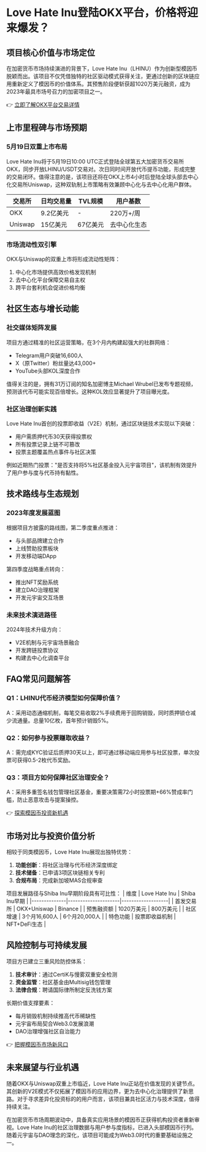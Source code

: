 # Love Hate Inu登陆OKX平台，价格将迎来爆发？

## 项目核心价值与市场定位
在加密货币市场持续演进的背景下，Love Hate Inu（LHINU）作为创新型模因币脱颖而出。该项目不仅凭借独特的社区驱动模式获得关注，更通过创新的区块链应用重新定义了模因币的价值体系。其预售阶段便斩获超1020万美元融资，成为2023年最具市场号召力的加密项目之一。

👉 [立即了解OKX平台交易详情](https://bit.ly/okx_welcome)

## 上市里程碑与市场预期
### 5月19日双重上市布局
Love Hate Inu将于5月19日10:00 UTC正式登陆全球第五大加密货币交易所OKX，同步开放LHINU/USDT交易对。次日同时间开放代币提币功能，形成完整的交易闭环。值得注意的是，该项目还将在OKX上市4小时后登陆全球头部去中心化交易所Uniswap，这种双轨制上市策略有效兼顾中心化与去中心化用户群体。

| 交易所       | 日均交易量   | TVL规模      | 用户基数     |
|--------------|-------------|-------------|------------|
| OKX          | 9.2亿美元    | -           | 220万+/周   |
| Uniswap     | 15亿美元     | 67亿美元     | 去中心化生态 |

### 市场流动性双引擎
OKX与Uniswap的双重上市将形成流动性矩阵：
1. 中心化市场提供高效价格发现机制
2. 去中心化平台保障交易自主权
3. 跨平台套利机会促进价格均衡

## 社区生态与增长动能
### 社交媒体矩阵发展
项目方通过精准的社区运营策略，在3个月内构建起强大的社群网络：
- Telegram用户突破16,600人
- X（原Twitter）粉丝量达43,000+
- YouTube头部KOL深度合作

值得关注的是，拥有31万订阅的知名加密博主Michael Wrubel已发布专题视频，预测该代币可能实现百倍增长。这种KOL效应显著提升了项目曝光度。

### 社区治理创新实践
Love Hate Inu首创的投票即收益（V2E）机制，通过区块链技术实现以下突破：
- 用户需质押代币30天获得投票权
- 所有投票记录上链不可篡改
- 投票主题覆盖热点事件与社区决策

例如近期热门投票："是否支持将5%社区基金投入元宇宙项目"，该机制有效提升了用户参与度与代币持有黏性。

## 技术路线与生态规划
### 2023年度发展蓝图
根据项目方披露的路线图，第二季度重点推进：
- 与头部品牌建立合作
- 上线赞助投票板块
- 开发移动端DApp

第四季度战略重点转向：
- 推出NFT奖励系统
- 建立DAO治理框架
- 开发元宇宙交互场景

### 未来技术演进路径
2024年技术升级方向：
- V2E机制与元宇宙场景融合
- 开发跨链投票协议
- 构建去中心化调查平台

## FAQ常见问题解答
### Q1：LHINU代币经济模型如何保障价值？
A：采用动态通缩机制，每笔交易收取2%手续费用于回购销毁，同时质押锁仓减少流通量。总量10亿枚，首年预计销毁5%。

### Q2：如何参与投票赚取收益？
A：需完成KYC验证后质押30天以上，即可通过移动端应用参与社区投票，单次投票可获得0.5-2枚代币奖励。

### Q3：项目方如何保障社区治理安全？
A：采用多重签名钱包管理社区基金，重要决策需72小时投票期+66%赞成率门槛，防止恶意攻击与提案操控。

👉 [探索模因币投资新机遇](https://bit.ly/okx_welcome)

## 市场对比与投资价值分析
相较于同类模因币，Love Hate Inu展现出独特优势：
1. **功能创新**：将社区治理与代币经济深度绑定
2. **技术储备**：已申请3项区块链相关专利
3. **合规布局**：完成新加坡MAS合规审查

项目发展路径与Shiba Inu早期阶段具有可比性：
| 维度         | Love Hate Inu       | Shiba Inu早期      |
|--------------|---------------------|-------------------|
| 首发交易所   | OKX+Uniswap        | Binance           |
| 预售融资额   | 1020万美元          | 800万美元         |
| 社区增速     | 3个月16,600人       | 6个月20,000人     |
| 特色功能     | 投票即收益机制       | NFT+DeFi生态      |

## 风险控制与可持续发展
项目方已建立三重风险防控体系：
1. **技术审计**：通过CertiK与慢雾双重安全检测
2. **资金监管**：社区基金由Multisig钱包管理
3. **法律合规**：聘请国际律所制定反洗钱方案

长期价值支撑要素：
- 每月销毁机制持续推高代币稀缺性
- 元宇宙布局契合Web3.0发展浪潮
- DAO治理增强社区自治能力

👉 [把握模因币市场新风口](https://bit.ly/okx_welcome)

## 未来展望与行业机遇
随着OKX与Uniswap双重上市临近，Love Hate Inu正站在价值发现的关键节点。其创新的V2E模式不仅拓展了模因币的应用边界，更为去中心化治理提供了新思路。对于寻求差异化投资标的的用户而言，该项目兼具社区活力与技术深度，值得持续关注。

在加密货币市场周期波动中，具备真实应用场景的模因币正获得机构投资者重新审视。Love Hate Inu的社区治理数据与用户参与度指标，已进入头部模因币行列。随着元宇宙与DAO理念的深化，该项目可能成为Web3.0时代的重要基础设施之一。